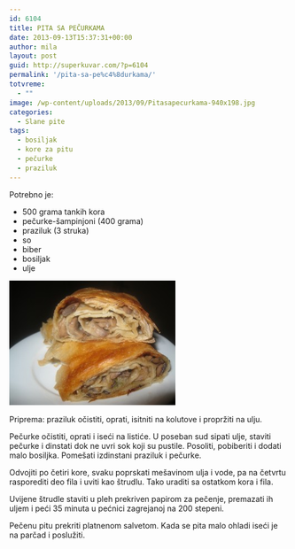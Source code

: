 ```yaml
---
id: 6104
title: PITA SA PEČURKAMA
date: 2013-09-13T15:37:31+00:00
author: mila
layout: post
guid: http://superkuvar.com/?p=6104
permalink: '/pita-sa-pe%c4%8durkama/'
totvreme:
  - ""
image: /wp-content/uploads/2013/09/Pitasapecurkama-940x198.jpg
categories:
  - Slane pite
tags:
  - bosiljak
  - kore za pitu
  - pečurke
  - praziluk
---
```

Potrebno je:

  * 500 grama tankih kora
  * pečurke-šampinjoni (400 grama)
  * praziluk (3 struka)
  * so
  * biber
  * bosiljak
  * ulje

[<img class="alignnone size-medium wp-image-6105" src="/wp-content/uploads/2013/09/Pitasapecurkama-300x225.jpg" alt="Pitasapecurkama" width="300" height="225" />](/wp-content/uploads/2013/09/Pitasapecurkama.jpg)

Priprema: praziluk očistiti, oprati, isitniti na kolutove i propržiti na ulju.

Pečurke očistiti, oprati i iseći na listiće. U poseban sud sipati ulje, staviti pečurke i dinstati dok ne uvri sok koji su pustile. Posoliti, pobiberiti i dodati malo bosiljka. Pomešati izdinstani praziluk i pečurke.

Odvojiti po četiri kore, svaku poprskati mešavinom ulja i vode, pa na četvrtu rasporediti deo fila i uviti kao štrudlu. Tako uraditi sa ostatkom kora i fila.

Uvijene štrudle staviti u pleh prekriven papirom za pečenje, premazati ih uljem i peći 35 minuta u pećnici zagrejanoj na 200 stepeni.

Pečenu pitu prekriti platnenom salvetom. Kada se pita malo ohladi iseći je na parčad i poslužiti.